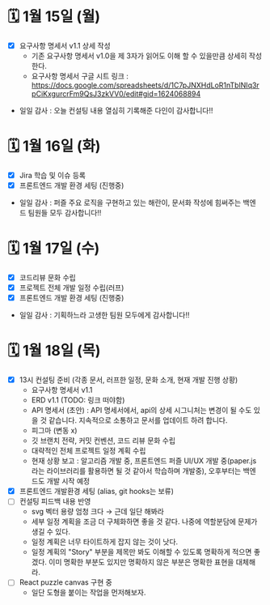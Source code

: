 # 🗓️ 1월 15일 (월)

- [x] 요구사항 명세서 v1.1 상세 작성
    - 기존 요구사항 명세서 v1.0을 제 3자가 읽어도 이해 할 수 있을만큼 상세히 작성한다.
    - 요구사항 명세서 구글 시트 링크 : https://docs.google.com/spreadsheets/d/1C7pJNXHdLoR1nTblNIq3rpCiKxgurcrFm9QsJ3zkVV0/edit#gid=1624068894

- 일일 감사 : 오늘 컨설팅 내용 열심히 기록해준 다인이 감사합니다!!

# 🗓️ 1월 16일 (화)

- [x] Jira 학습 및 이슈 등록
- [x] 프론트엔드 개발 환경 세팅 (진행중)

- 일일 감사 : 퍼즐 주요 로직을 구현하고 있는 해란이, 문서화 작성에 힘써주는 백엔드 팀원들 모두 감사합니다!!

# 🗓️ 1월 17일 (수)

- [x] 코드리뷰 문화 수립
- [x] 프로젝트 전체 개발 일정 수립(러프)
- [x] 프론트엔드 개발 환경 세팅 (진행중)

- 일일 감사 : 기획하느라 고생한 팀원 모두에게 감사합니다!!

# 🗓️ 1월 18일 (목)

- [x]  13시 컨설팅 준비 (각종 문서, 러프한 일정, 문화 소개, 현재 개발 진행 상황)
    - 요구사항 명세서 v1.1
    - ERD v1.1 (TODO: 링크 떠야함)
    - API 명세서 (초안) : API 명세서에서, api의 상세 시그니처는 변경이 될 수도 있을 것 같습니다. 지속적으로 소통하고 문서를 업데이트 하려 합니다.
    - 피그마 (변동 x)
    - 깃 브랜치 전략, 커밋 컨벤션, 코드 리뷰 문화 수립
    - 대략적인 전체 프로젝트 일정 계획 수립
    - 현재 상황 보고 : 알고리즘 개발 중, 프론트엔드 퍼즐 UI/UX 개발 중(paper.js 라는 라이브러리를 활용하면 될 것 같아서 학습하며 개발중), 오후부터는 백엔드도 개발 시작 예정
- [x]  프론트엔드 개발환경 세팅 (alias, git hooks는 보류)
- [ ] 컨설팅 피드백 내용 반영
    - svg 벡터 용량 엄청 크다 → 근데 일단 해봐라
    - 세부 일정 계획을 조금 더 구체화하면 좋을 것 같다. 나중에 역할분담에 문제가 생길 수 있다.
    - 일정 계획은 너무 타이트하게 잡지 않는 것이 낫다.
    - 일정 계획의 "Story" 부분을 제목만 봐도 이해할 수 있도록 명확하게 적으면 좋겠다. 이미 명확한 부분도 있지만 명확하지 않은 부분은 명확한 표현을 대체해라.
- [ ]  React puzzle canvas 구현 중
    - 일단 도형을 붙이는 작업을 먼저해보자.
